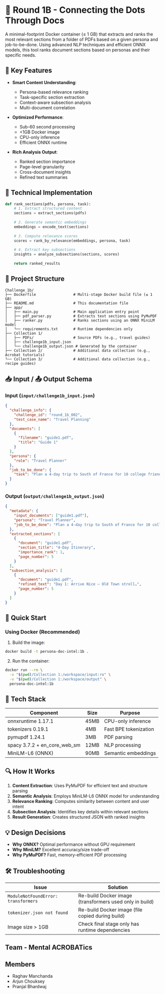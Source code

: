 # 📄 Round 1B - Connecting the Dots Through Docs

A minimal-footprint Docker container (≤ 1 GB) that extracts and ranks the most relevant sections from a folder of PDFs based on a given persona and job-to-be-done. Using advanced NLP techniques and efficient ONNX models, this tool ranks document sections based on personas and their specific needs.

## 🎯 Key Features

- **Smart Content Understanding**:
  - Persona-based relevance ranking
  - Task-specific section extraction
  - Context-aware subsection analysis
  - Multi-document correlation

- **Optimized Performance**:
  - Sub-60 second processing
  - <1GB Docker image
  - CPU-only inference
  - Efficient ONNX runtime

- **Rich Analysis Output**:
  - Ranked section importance
  - Page-level granularity
  - Cross-document insights
  - Refined text summaries

## 🧠 Technical Implementation

```python
def rank_sections(pdfs, persona, task):
    # 1. Extract structured content
    sections = extract_sections(pdfs)
    
    # 2. Generate semantic embeddings
    embeddings = encode_text(sections)
    
    # 3. Compute relevance scores
    scores = rank_by_relevance(embeddings, persona, task)
    
    # 4. Extract key subsections
    insights = analyze_subsections(sections, scores)
    
    return ranked_results
```

## 📁 Project Structure

```
Challenge_1b/
├── Dockerfile                 # Multi-stage Docker build file (≤ 1 GB)
├── README.md                  # This documentation file
├── app/
│   ├── main.py                # Main application entry point
│   ├── pdf_parser.py          # Extracts text sections using PyMuPDF
│   ├── ranker.py              # Ranks sections using an ONNX MiniLM model
│   └── requirements.txt       # Runtime dependencies only
├── Collection 1/
│   ├── PDFs/                  # Source PDFs (e.g., travel guides)
│   ├── challenge1b_input.json
│   └── challenge1b_output.json # Generated by the container
├── Collection 2/              # Additional data collection (e.g., Acrobat tutorials)
└── Collection 3/              # Additional data collection (e.g., recipe guides)
```

## 📥 Input / 📤 Output Schema

### Input (`input/challenge1b_input.json`)
```json
{
  "challenge_info": {
    "challenge_id": "round_1b_002",
    "test_case_name": "Travel Planning"
  },
  "documents": [
    {
      "filename": "guide1.pdf",
      "title": "Guide 1"
    }
  ],
  "persona": {
    "role": "Travel Planner"
  },
  "job_to_be_done": {
    "task": "Plan a 4-day trip to South of France for 10 college friends"
  }
}
```

### Output (`output/challenge1b_output.json`)
```json
{
  "metadata": {
    "input_documents": ["guide1.pdf"],
    "persona": "Travel Planner",
    "job_to_be_done": "Plan a 4-day trip to South of France for 10 college friends"
  },
  "extracted_sections": [
    {
      "document": "guide1.pdf",
      "section_title": "4-Day Itinerary",
      "importance_rank": 1,
      "page_number": 5
    }
  ],
  "subsection_analysis": [
    {
      "document": "guide1.pdf",
      "refined_text": "Day 1: Arrive Nice – Old Town stroll…",
      "page_number": 5
    }
  ]
}
```

## 🚀 Quick Start

### Using Docker (Recommended)

1. Build the image:
```bash
docker build -t persona-doc-intel:1b .
```

2. Run the container:
```bash
docker run --rm \
  -v "$(pwd)/Collection 1:/workspace/input:ro" \
  -v "$(pwd)/Collection 1:/workspace/output" \
  persona-doc-intel:1b
```

## 🔧 Tech Stack

| Component | Size | Purpose |
|-----------|------|---------|
| onnxruntime 1.17.1 | 45MB | CPU-only inference |
| tokenizers 0.19.1 | 4MB | Fast BPE tokenization |
| pymupdf 1.24.1 | 3MB | PDF parsing |
| spacy 3.7.2 + en_core_web_sm | 12MB | NLP processing |
| MiniLM-L6 (ONNX) | 90MB | Semantic embeddings |

## 🔍 How It Works

1. **Content Extraction**: Uses PyMuPDF for efficient text and structure parsing
2. **Semantic Analysis**: Employs MiniLM-L6 ONNX model for understanding
3. **Relevance Ranking**: Computes similarity between content and user intent
4. **Subsection Analysis**: Identifies key details within relevant sections
5. **Result Generation**: Creates structured JSON with ranked insights

## 💡 Design Decisions

- **Why ONNX?** Optimal performance without GPU requirement
- **Why MiniLM?** Excellent accuracy/size trade-off
- **Why PyMuPDF?** Fast, memory-efficient PDF processing

## 🛠️ Troubleshooting

| Issue | Solution |
|-------|----------|
| `ModuleNotFoundError: transformers` | Re-build Docker image (transformers used only in build) |
| `tokenizer.json not found` | Re-build Docker image (file copied during build) |
| Image size > 1GB | Check final stage only has runtime dependencies |

## Team - Mental ACROBATics

## Members
- Raghav Manchanda
- Arjun Chouksey
- Pranjal Bhardwaj

